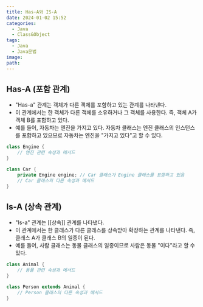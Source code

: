 ```yaml
---
title: Has-A와 IS-A
date: 2024-01-02 15:52
categories:
  - Java
  - Class&Object
tags:
  - Java
  - Java문법
image: 
path:
---
```


## Has-A (포함 관계)
- "Has-a" 관계는 객체가 다른 객체를 포함하고 있는 관계를 나타낸다.
- 이 관계에서는 한 객체가 다른 객체를 소유하거나 그 객체를 사용한다. 즉, 객체 A가 객체 B를 포함하고 있다.
- 예를 들어, 자동차는 엔진을 가지고 있다. 자동차 클래스는 엔진 클래스의 인스턴스를 포함하고 있으므로 자동차는 엔진을 "가지고 있다"고 할 수 있다.

```java
class Engine {
    // 엔진 관련 속성과 메서드
}

class Car {
    private Engine engine; // Car 클래스가 Engine 클래스를 포함하고 있음
    // Car 클래스의 다른 속성과 메서드
}

```

## Is-A (상속 관계)
- "Is-a" 관계는 [[상속]] 관계를 나타낸다.
- 이 관계에서는 한 클래스가 다른 클래스를 상속받아 확장하는 관계를 나타낸다. 즉, 클래스 A가 클래스 B의 일종이 된다.
- 예를 들어, 사람 클래스는 동물 클래스의 일종이므로 사람은 동물 "이다"라고 할 수 있다.

```java
class Animal {
    // 동물 관련 속성과 메서드
}

class Person extends Animal {
    // Person 클래스의 다른 속성과 메서드
}

```